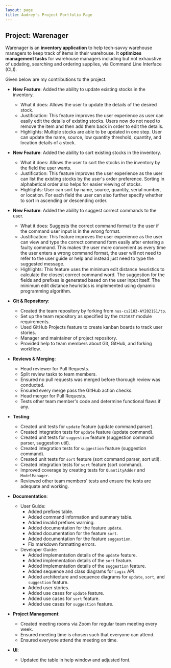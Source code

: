 ```yaml
---
layout: page
title: Audrey's Project Portfolio Page
---
```


## Project: Warenager

Warenager is an **inventory application** to help tech-savvy warehouse managers to keep track of items in their warehouse.
It **optimizes management tasks** for warehouse managers including but not exhaustive of updating,
searching and ordering supplies, via Command Line Interface (CLI).

Given below are my contributions to the project.

* **New Feature**: Added the ability to update existing stocks in the inventory.
  * What it does: Allows the user to update the details of the desired stock.
  * Justification: This feature improves the user experience as user can easily edit the details of
  existing stocks. Users now do not need to remove the item and then add them back in order to
  edit the details.
  * Highlights: Multiple stocks are able to be updated in one step. User can update the name, source, low quantity
  threshold, quantity, and location details of a stock.

* **New Feature**: Added the ability to sort existing stocks in the inventory.
  * What it does: Allows the user to sort the stocks in the inventory by the field the user wants.
  * Justification: This feature improves the user experience as the user can list the existing stocks by
  the user's order preference. Sorting in alphabetical order also helps for easier viewing of stocks.
  * Highlights: User can sort by name, source, quantity, serial number, or location. For each field the user can also
  further specify whether to sort in ascending or descending order.
  
* **New Feature**: Added the ability to suggest correct commands to the user.
  * What it does: Suggests the correct command format to the user if the command user input is in the wrong format.
  * Justification: This feature improves the user experience as the user can view and type the correct command form
  easily after entering a faulty command. This makes the user more convenient as every time the user enters a wrong
  command format, the user will not need to refer to the user guide or help and instead just need to type the suggested
  message.
  * Highlights: This feature uses the minimum edit distance heuristics to calculate the closest correct command word.
  The suggestion for the fields and prefixes is generated based on the user input itself. The minimum edit distance
  heuristics is implemented using dynamic programming algorithm.

* **Git & Repository**:
  * Created the team repository by forking from `nus-cs2103-AY2021S1/tp`.
  * Set up the team repository as specified by the `CS2103T` module requirements.
  * Used GitHub Projects feature to create kanban boards to track user stories.
  * Manager and maintainer of project repository.
  * Provided help to team members about Git, GitHub, and forking workflow.

* **Reviews & Merging**:
  * Head reviewer for Pull Requests.
  * Split review tasks to team members.
  * Ensured no pull requests was merged before thorough review was conducted.
  * Ensured every merge pass the GitHub action checks.
  * Head merger for Pull Requests.
  * Tests other team member's code and determine functional flaws if any.

* **Testing**:
  * Created unit tests for `update` feature (update command parser).
  * Created integration tests for `update` feature (update command).
  * Created unit tests for `suggestion` feature (suggestion command parser, suggestion util).
  * Created integration tests for `suggestion` feature (suggestion command).
  * Created unit tests for `sort` feature (sort command parser, sort util).
  * Created integration tests for `sort` feature (sort command).
  * Improved coverage by creating tests for `QuantityAdder` and `ModelManager`.
  * Reviewed other team members' tests and ensure the tests are adequate and working.

* **Documentation**:
  * User Guide:
    * Added prefixes table.
    * Added command information and summary table.
    * Added invalid prefixes warning.
    * Added documentation for the feature `update`.
    * Added documentation for the feature `sort`.
    * Added documentation for the feature `suggestion`.
    * Fix markdown formatting errors.
  * Developer Guide:
    * Added implementation details of the `update` feature.
    * Added implementation details of the `sort` feature.
    * Added implementation details of the `suggestion` feature.
    * Added sequence and class diagrams for `Logic` API.
    * Added architecture and sequence diagrams for `update`, `sort`, and `suggestion` feature.
    * Added user stories.
    * Added use cases for `update` feature.
    * Added use cases for `sort` feature.
    * Added use cases for `suggestion` feature.

* **Project Management**:
  * Created meeting rooms via Zoom for regular team meeting every week.
  * Ensured meeting time is chosen such that everyone can attend.
  * Ensured everyone attend the meeting on time.

* **UI**:
  * Updated the table in help window and adjusted font.
